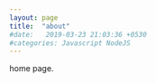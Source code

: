 ```yaml
---
layout: page
title:  "about"
#date:   2019-03-23 21:03:36 +0530
#categories: Javascript NodeJS
---
```

home page.
